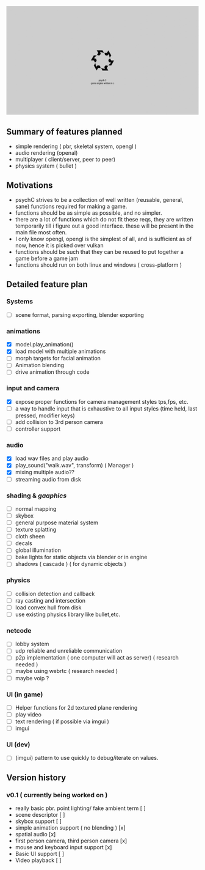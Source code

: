 ![banner.png]( banner.png )

## Summary of features planned

* simple rendering ( pbr, skeletal system, opengl )
* audio rendering (openal)
* multiplayer ( client/server, peer to peer)
* physics system ( bullet )

## Motivations
- psychC strives to be a collection of well written (reusable, general, sane) functions required for making a game.
- functions should be as simple as possible, and no simpler.
- there are a lot of functions which do not fit these reqs, they are written temporarily till i figure out a good interface. these will be present in the main file most often.
- I only know opengl, opengl is the simplest of all, and is sufficient as of now, hence it is picked over vulkan
- functions should be such that they can be reused to put together a game before a game jam
- functions should run on both linux and windows ( cross-platform )

## Detailed feature plan

### Systems
- [ ] scene format, parsing exporting, blender exporting

### animations
- [x] model.play_animation()
- [x] load model with multiple animations
- [ ] morph targets for facial animation
- [ ] Animation blending
- [ ] drive animation through code
  
### input and camera
- [x] expose proper functions for camera management styles tps,fps, etc.
- [ ] a way to handle input that is exhaustive to all input styles (time held, last pressed, modifier keys)
- [ ] add collision to 3rd person camera
- [ ] controller support

### audio
- [x] load wav files and play audio
- [x] play_sound("walk.wav", transform) ( Manager )
- [x] mixing multiple audio??
- [ ] streaming audio from disk

### shading & _gaaphics_
- [ ] normal mapping
- [ ] skybox
- [ ] general purpose material system
- [ ] texture splatting
- [ ] cloth sheen
- [ ] decals
- [ ] global illumination
- [ ] bake lights for static objects via blender or in engine
- [ ] shadows ( cascade ) ( for dynamic objects )

### physics
- [ ] collision detection and callback
- [ ] ray casting and intersection
- [ ] load convex hull from disk
- [ ] use existing physics library like bullet,etc.

### netcode
- [ ] lobby system
- [ ] udp reliable and unreliable communication
- [ ] p2p implementation ( one computer will act as server) ( research needed )
- [ ] maybe using webrtc ( research needed )
- [ ] maybe voip ?

### UI (in game)
- [ ] Helper functions for 2d textured plane rendering
- [ ] play video
- [ ] text rendering ( if possible via imgui )
- [ ] imgui

### UI (dev)
- [ ] (imgui) pattern to use quickly to debug/iterate on values.

## Version history
### v0.1 ( currently being worked on )
- really basic pbr. point lighting/ fake ambient term [ ]
- scene descriptor [ ]
- skybox support [ ]
- simple animation support ( no blending ) [x]
- spatial audio [x]
- first person camera, third person camera [x]
- mouse and keyboard input support [x]
- Basic UI support [ ]
- Video playback [ ]